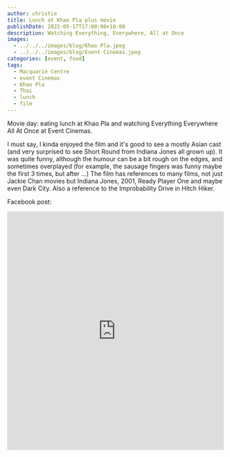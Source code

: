 ```yaml
---
author: christie
title: Lunch at Khao Pla plus movie
publishDate: 2022-05-17T17:00:00+10:00
description: Watching Everything, Everywhere, All at Once
images:
  - ../../../images/blog/Khao Pla.jpeg
  - ../../../images/blog/Event Cinemas.jpeg
categories: [event, food]
tags:
  - Macquarie Centre
  - event Cinemas
  - Khao Pla
  - Thai
  - lunch
  - film
---
```


Movie day: eating lunch at Khao Pla and watching Everything Everywhere All At Once at Event Cinemas.

I must say, I kinda enjoyed the film and it's good to see a mostly Asian cast (and very surprised to see Short Round from Indiana Jones all grown up). It was quite funny, although the humour can be a bit rough on the edges, and sometimes overplayed (for example, the sausage fingers was funny maybe the first 3 times, but after ...) The film has references to many films, not just Jackie Chan movies but Indiana Jones, 2001, Ready Player One and maybe even Dark City. Also a reference to the Improbability Drive in Hitch Hiker.

Facebook post:

<iframe src="https://www.facebook.com/plugins/post.php?href=https%3A%2F%2Fwww.facebook.com%2Fchris1.tham%2Fposts%2Fpfbid02u4NFbeN3ttTYkGpguy5o9MLCpzYkJShrSrvHStYzumyVRA3YQkjcLiQnEUjZj9x3l&show_text=true&width=500" width="500" height="551" style="border:none;overflow:hidden" scrolling="no" frameborder="0" allowfullscreen="true" allow="autoplay; clipboard-write; encrypted-media; picture-in-picture; web-share"></iframe>
